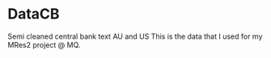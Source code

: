# DataCB
Semi cleaned central bank text AU and US
This is the data that I used for my MRes2 project @ MQ. 
